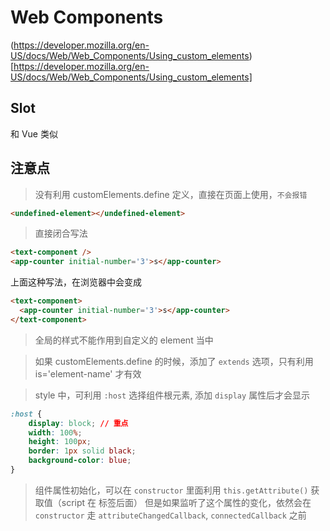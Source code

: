 # Web Components

(https://developer.mozilla.org/en-US/docs/Web/Web_Components/Using_custom_elements)[https://developer.mozilla.org/en-US/docs/Web/Web_Components/Using_custom_elements]

## Slot

和 Vue 类似

## 注意点

> 没有利用 customElements.define 定义，直接在页面上使用，`不会报错`

```html
<undefined-element></undefined-element>
```

> 直接闭合写法

```html
<text-component />
<app-counter initial-number='3'>s</app-counter>
```

上面这种写法，在浏览器中会变成

```html
<text-component>
  <app-counter initial-number='3'>s</app-counter>
</text-component>
```

> 全局的样式不能作用到自定义的 element 当中

> 如果 customElements.define 的时候，添加了 `extends` 选项，只有利用 is='element-name' 才有效

> style 中，可利用 `:host` 选择组件根元素, 添加 `display` 属性后才会显示

```css
:host {
    display: block; // 重点
    width: 100%;
    height: 100px;
    border: 1px solid black;
    background-color: blue;
}
```

> 组件属性初始化，可以在 `constructor` 里面利用 `this.getAttribute()` 获取值（script 在 标签后面） 
但是如果监听了这个属性的变化，依然会在 `constructor` 走 `attributeChangedCallback`, `connectedCallback` 之前